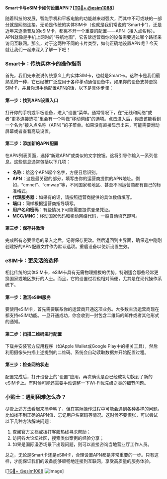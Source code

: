 **Smart卡与eSIM卡如何设置APN？[[TG💪+ @esim1088](https://t.me/s/esim1088)]**

随着科技的发展，智能手机和平板电脑的功能越来越强大，而其中不可或缺的一部分就是网络连接。无论是传统的实体SIM卡（也就是我们常说的“Smart卡”），还是近年来逐渐普及的eSIM卡，都离不开一个重要的配置——APN（接入点名称）。APN就像是手机上网时的“导航地图”，它告诉运营商你的设备需要通过哪个路径来访问互联网。那么，对于这两种不同的卡片类型，如何正确地设置APN呢？今天就让我们一起来深入了解一下吧！

### Smart卡：传统实体卡的操作指南

首先，我们先来说说传统意义上的实体SIM卡，也就是Smart卡。这种卡是我们最熟悉的一种，它已经被广泛应用于各种移动通信设备中。如果你的设备支持更换SIM卡，并且你想手动配置APN的话，以下是具体步骤：

#### 第一步：找到APN设置入口
打开你的手机或平板设备，进入“设置”菜单。通常情况下，在“无线和网络”或者“更多连接选项”里会有一个叫做“移动网络”的选项。点击进入后，你应该能看到一个名为“接入点名称（APN）”的子菜单。如果没有直接显示出来，可能需要滑动屏幕或者查看高级设置。

#### 第二步：添加新的APN配置
在APN列表页面，选择“新建APN”或类似的文字按钮。这将引导你输入一系列信息。这些信息通常包括以下几项：
- **名称**：给这个APN起个名字，方便日后识别。
- **APN**：这是最关键的部分，填写由你的运营商提供的APN地址。例如，“cmnet”、“cmwap”等，不同国家和地区、甚至不同运营商都有自己的标准格式。
- **代理服务器**：如果有的话，请按照运营商提供的具体数值填写。
- **端口**：同样根据运营商指导填写。
- **用户名和密码**：有些情况下可能需要提供登录凭证。
- **MCC/MNC**：移动国家代码和移动网络代码，一般自动填充即可。

#### 第三步：保存并激活
完成所有必要信息的录入之后，记得保存更改。然后返回到主界面，确保选中刚刚创建好的APN配置文件作为默认选项。重启设备以使新设置生效。

### eSIM卡：更灵活的选择

相比传统的实体SIM卡，eSIM卡具有无需物理插拔的优势，特别适合那些经常更换国家或地区旅行的人士。而且，它的设置过程也相对简便，尤其是在现代操作系统下。

#### 第一步：激活eSIM服务
要使用eSIM卡，首先需要联系你的运营商开通这项业务。大多数主流运营商现在都支持eSIM功能。一旦开通成功，你会收到一封包含二维码的邮件或者其他形式的通知。

#### 第二步：扫描二维码进行配置
下载并安装官方应用程序（如Apple Wallet或Google Play中的相关工具），然后利用摄像头扫描上述提到的二维码。系统会自动读取数据并开始配置过程。

#### 第三步：检查网络状态
配置完成后，打开设备上的“设置”应用，再次确认是否已经成功切换到了新的eSIM卡上。有时候可能还需要手动调整一下Wi-Fi优先级之类的细节问题。

### 小贴士：遇到困难怎么办？

尽管上述方法看起来简单明了，但在实际操作过程中可能会遇到各种各样的问题。比如找不到正确的APN值、忘记用户名密码等情况。这时候不要慌张，可以尝试以下几种方法解决问题：
1. 查阅官方文档或拨打客服热线寻求帮助；
2. 访问各大论坛社区，搜索类似案例的经验分享；
3. 如果是国际漫游场景下出现问题，则可以直接咨询当地营业厅工作人员。

总之，无论是Smart卡还是eSIM卡，合理设置APN都是非常重要的一步。只有这样，才能保证我们的设备能够顺畅地连接到互联网，享受高质量的服务体验。

[[TG💪+ @esim1088](https://t.me/s/esim1088) ![Image](https://i.postimg.cc/4NQfJmqS/Snipaste-2025-05-13-00-14-12.png)]